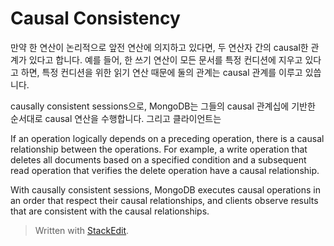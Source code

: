 # Causal Consistency

만약 한 연산이 논리적으로 앞전 연산에 의지하고 있다면, 두 연산자 간의 causal한 관계가 있다고 합니다. 예를 들어, 한 쓰기 연산이 모든 문서를 특정 컨디션에 지우고 있다고 하면, 특정 컨디션을 위한 읽기 연산 때문에 둘의 관계는 causal 관계를 이루고 있씁니다.

causally consistent sessions으로, MongoDB는 그들의 causal 관계십에 기반한 순서대로 causal 연산을 수행합니다. 그리고 클라이언트는  


If an operation logically depends on a preceding operation, there is a causal relationship between the operations. For example, a write operation that deletes all documents based on a specified condition and a subsequent read operation that verifies the delete operation have a causal relationship.

With causally consistent sessions, MongoDB executes causal operations in an order that respect their causal relationships, and clients observe results that are consistent with the causal relationships.

> Written with [StackEdit](https://stackedit.io/).
<!--stackedit_data:
eyJoaXN0b3J5IjpbNjY3ODQ1NDcsLTE5NTY4MjY1OTEsMTY5Nz
YzMjM0NSwtMTc0MDczODQ0MF19
-->
